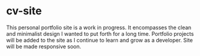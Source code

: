 # cv-site

This personal portfolio site is a work in progress. It encompasses the clean and minimalist design I wanted to put forth for a long time. Portfolio projects will be added to the site as I continue to learn and grow as a developer. Site will be made responsive soon.
